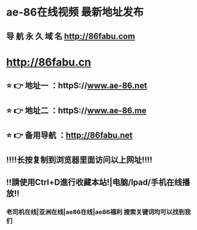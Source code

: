 # ae-86在线视频 最新地址发布 
## 导 航 永 久 域 名 http://86fabu.com
#                 http://86fabu.cn
                   
## ⭐️ 👉 地址一 ：httpS://www.ae-86.net
## ⭐️ 👉 地址二 ：httpS://www.ae-86.me

## ⭐️ 👉 备用导航 ：http://86fabu.net
## ‼️‼️长按复制到浏览器里面访问以上网址‼️‼️
## ‼️請使用Ctrl+D進行收藏本站!|电脑/Ipad/手机在线播放‼️
### 老司机在线|亚洲在线|ae86在线|ae86福利  搜索关键词均可以找到我们

